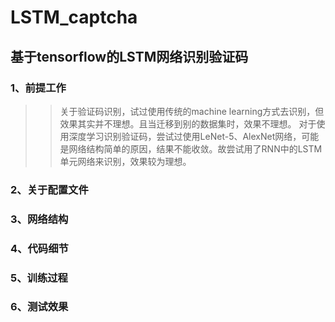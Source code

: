 # LSTM_captcha
## 基于tensorflow的LSTM网络识别验证码


### 1、前提工作
>> 关于验证码识别，试过使用传统的machine learning方式去识别，但效果其实并不理想。且当迁移到别的数据集时，效果不理想。
>> 对于使用深度学习识别验证码，尝试过使用LeNet-5、AlexNet网络，可能是网络结构简单的原因，结果不能收敛。故尝试用了RNN中的LSTM单元网络来识别，效果较为理想。


### 2、关于配置文件



### 3、网络结构



### 4、代码细节



### 5、训练过程



### 6、测试效果









